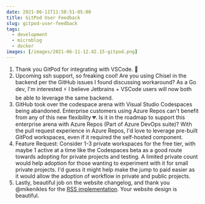 ```yaml
---
date: 2021-06-11T11:58:51-05:00
title: GitPod User Feedback
slug: gitpod-user-feedback
tags:
  - development
  - microblog
  - docker
images: [/images/2021-06-11-12.42.15-gitpod.png]
---
```



1. Thank you GitPod for integrating with VSCode. 🎉
2. Upcoming ssh support, so freaking cool! Are you using Chisel in the backend per the GitHub issues I found discussing workaround?
As a Go dev, I'm interested ⚡ I believe Jetbrains + VSCode users will now both be able to leverage the same backend.
1. GitHub took over the codespace arena with Visual Studio Codespaces being abandoned.
Enterprise customers using Azure Repos can't benefit from any of this new flexibility 💔.
Is it in the roadmap to support this enterprise arena with Azure Repos (Part of Azure DevOps suite)?
With the pull request experience in Azure Repos, I'd love to leverage pre-built GitPod workspaces, even if it required the self-hosted component.
1. Feature Request: Consider 1-3 private workspaces for the free tier, with maybe 1 active at a time like the Codespaces beta as a good route towards adopting for private projects and testing.
A limited private count would help adoption for those wanting to experiment with it for small private projects.
I'd guess it might help make the jump to paid easier as it would allow the adoption of workflow in private and public projects.
1. Lastly, beautiful job on the website changelog, and thank you @mikenikles for the [RSS implementation](https://github.com/gitpod-io/website/pull/395).
Your website design is beautiful.
